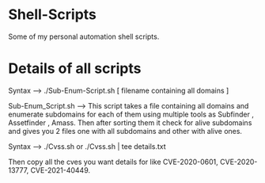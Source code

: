 # Shell-Scripts
Some of my personal automation shell scripts.

# Details of all scripts
Syntax --> 
./Sub-Enum-Script.sh [ filename containing all domains ]
  
Sub-Enum_Script.sh --> This script takes a file containing all domains and enumerate subdomains for each of them using multiple tools as Subfinder , Assetfinder , Amass. Then after sorting them it check for alive subdomains and gives you 2 files one with all subdomains and other with alive ones.


Syntax --> 
./Cvss.sh  or ./Cvss.sh | tee details.txt

Then copy all the cves you want details for like CVE-2020-0601, CVE-2020-13777, CVE-2021-40449.
